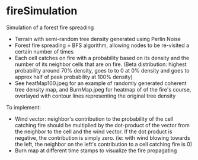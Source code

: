 # fireSimulation
Simulation of a forest fire spreading
  - Terrain with semi-random tree density generated using Perlin Noise
  - Forest fire spreading = BFS algorithm, allowing nodes to be re-visited a certain number of times
  - Each cell catches on fire with a probability based on its density and the number of its neighbor cells 
    that are on fire. (Beta distribution: highest probability around 70% density, goes to to 0 
    at 0% density and goes to approx half of peak probability at 100% density)
  - See heatMap100.jpeg for an example of randomly generated coherent tree density map, and BurnMap.jpeg 
    for heatmap of of the fire's course, overlayed with contour lines representing the original tree density
  
  To implement: 
   - Wind vector: neighbor's contribution to the probability of the cell catching fire should be multiplied 
     by the dot-product of the vector from the neighbor to the cell and the wind vector. If the dot product
     is negative, the contribution is simply zero. (ie: with wind blowing towards the left, the neighbor on 
     the left's contribution to a cell catching fire is 0)
   - Burn map at different time stamps to visualize the fire propagating
   

